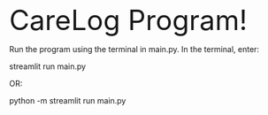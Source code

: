 <span style="font-size: 50px;">CareLog Program!</span>

Run the program using the terminal in main.py. In the terminal, enter:

streamlit run main.py

OR:

python -m streamlit run main.py
